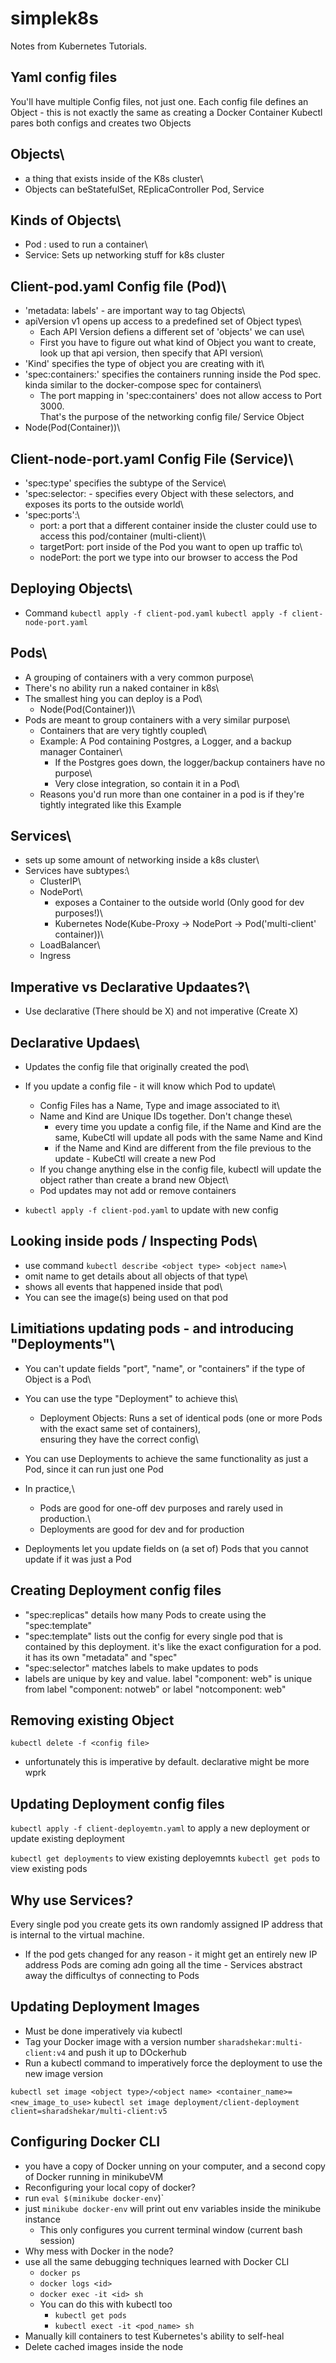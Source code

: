 # simplek8s
Notes from Kubernetes Tutorials.


## Yaml config files
You'll have multiple Config files, not just one. 
Each config file defines an Object - this is not exactly the same as creating a Docker Container
Kubectl pares both configs and creates two Objects

## Objects\
  - a thing that exists inside of the K8s cluster\
  - Objects can beStatefulSet, REplicaController Pod, Service

## Kinds of Objects\
 - Pod : used to run a container\
 - Service: Sets up networking stuff for k8s cluster

## Client-pod.yaml  Config file (Pod)\
 - 'metadata: labels' - are important way to tag Objects\
 - apiVersion v1 opens up access to a predefined set of Object types\
    - Each API Version defiens a different set of 'objects' we can use\
    - First you have to figure out what kind of Object you want to create,\
      look up that api version, then specify that API version\
 - 'Kind' specifies the type of object you are creating with it\
 - 'spec:containers:' specifies the containers running inside the Pod spec. kinda similar to the docker-compose spec for containers\
    - The port mapping in 'spec:containers' does not allow access to Port 3000.\
      That's the purpose of the networking config file/ Service Object
 - Node(Pod(Container))\

## Client-node-port.yaml Config File (Service)\
 - 'spec:type' specifies the subtype of the Service\
- 'spec:selector: - specifies every Object with these selectors, and exposes its ports to the outside world\
- 'spec:ports':\
    - port: a port that a different container inside the cluster could use to access this pod/container (multi-client)\
    - targetPort: port inside of the Pod you want to open up traffic to\
    - nodePort: the port we type into our browser to access the Pod

## Deploying Objects\
 - Command `kubectl apply -f client-pod.yaml` `kubectl apply -f client-node-port.yaml`

 ## Pods\
  - A grouping of containers with a very common purpose\
  - There's no ability run a naked container in k8s\
  - The smallest hing you can deploy is a Pod\
    - Node(Pod(Container))\
  - Pods are meant to group containers with a very similar purpose\
    - Containers that are very tightly coupled\
    - Example: A Pod containing Postgres, a Logger, and a backup manager Container\
        - If the Postgres goes down, the logger/backup containers have no purpose\
        - Very close integration, so contain it in a Pod\
    - Reasons you'd run more than one container in a pod is if they're tightly integrated like this Example

## Services\
 - sets up some amount of networking inside a k8s cluster\
 - Services have subtypes:\
    - ClusterIP\
    - NodePort\
      - exposes a Container to the outside world (Only good for dev purposes!)\
      - Kubernetes Node(Kube-Proxy -> NodePort -> Pod('multi-client' container))\
    - LoadBalancer\
    - Ingress

## Imperative vs Declarative Updaates?\
 - Use declarative (There should be X) and not imperative (Create X)

## Declarative Updaes\
 - Updates the config file that originally created the pod\

 - If you update a config file - it will know which Pod to update\
    - Config Files has a Name, Type and image associated to it\
    - Name and Kind are Unique IDs together. Don't change these\
      - every time you update a config file, if the Name and Kind are the same, KubeCtl will update all pods with the same Name and Kind
      - if the Name and Kind are different from the file previous to the update - KubeCtl will create a new Pod
    - If you change anything else in the config file, kubectl will update the object rather than create a brand new Object\
    - Pod updates may not add or remove containers
 - `kubectl apply -f client-pod.yaml` to update with new config

## Looking inside pods / Inspecting Pods\
  - use command `kubectl describe <object type> <object name>`\
  - omit name to get details about all objects of that type\
  - shows all events that happened inside that pod\
  - You can see the image(s) being used on that pod

## Limitiations updating pods - and introducing "Deployments"\
 - You can't update fields "port", "name", or "containers" if the type of Object is a Pod\
 - You can use the type "Deployment" to achieve this\
    - Deployment Objects: Runs a set of identical pods (one or more Pods with the exact same set of containers),\
      ensuring they have the correct config\
 - You can use Deployments to achieve the same functionality as just a Pod, since it can run just one Pod

 - In practice,\
    - Pods are good for one-off dev purposes and rarely used in production.\
    - Deployments are good for dev and for production

- Deployments let you update fields on (a set of) Pods that you cannot update if it was just a Pod


## Creating Deployment config files

 - "spec:replicas" details how many Pods to create using the "spec:template"
 - "spec:template" lists out the config for every single pod that is contained by this deployment. it's like the exact configuration for a pod. it has its own "metadata" and "spec"
 - "spec:selector" matches labels to make updates to pods
  - labels are unique by key and value. label "component: web" is unique from label "component: notweb" or label "notcomponent: web"


## Removing existing Object
`kubectl delete -f <config file>`
- unfortunately this is imperative by default. declarative might be more wprk
 

## Updating Deployment config files
`kubectl apply -f client-deployemtn.yaml` 
to apply a new deployment or update existing deployment

`kubectl get deployments` to view existing deployemnts
`kubectl get pods` to view existing pods


## Why use Services?
 Every single pod you create gets its own randomly assigned IP address that is internal to the virtual machine. 
   -  If the pod gets changed for any reason - it might get an entirely new IP address
Pods are coming adn going all the time - Services abstract away the difficultys of connecting to Pods



## Updating Deployment Images
 - Must be done imperatively via kubectl
 - Tag your Docker image with a version number `sharadshekar:multi-client:v4` and push it up to DOckerhub
 - Run a kubectl command to imperatively force the deployment to use the new image version

`kubectl set image <object type>/<object name> <container_name>=<new_image_to_use>`
`kubectl set image deployment/client-deployment client=sharadshekar/multi-client:v5`

## Configuring Docker CLI
 - you have a copy of Docker unning on your computer, and a second copy of Docker running in minikubeVM
 - Reconfiguring your local copy of docker?
  - run `eval $(minikube docker-env`)` 
  - just `minikube docker-env` will print out env variables inside the minikube instance
    - This only configures you current terminal window (current bash session)
 - Why mess with Docker in the node?
  - use all the same debugging techniques learned with Docker CLI
    - `docker ps`
    - `docker logs <id>`
    - `docker exec -it <id> sh`
    - You can do this with kubectl too
      - `kubectl get pods`
      - `kubectl exect -it <pod_name> sh`
  - Manually kill containers to test Kubernetes's ability to self-heal
  - Delete cached images inside the node


